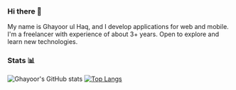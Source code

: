 ### Hi there 👋

My name is Ghayoor ul Haq, and I develop applications for web and mobile. I'm a freelancer with experience of about 3+ years. Open to explore and learn new technologies.

### Stats 📊
![Ghayoor's GitHub stats](https://github-readme-stats.vercel.app/api?username=GhayoorUlHaq&count_private=true&show_icons=true&bg_color=30,e96443,904e95&title_color=fff&text_color=fff&icon_color=fff&hide_title=true)
[![Top Langs](https://github-readme-stats.vercel.app/api/top-langs/?username=GhayoorUlHaq&layout=compact&bg_color=30,e96443,904e95&title_color=fff&text_color=fff&icon_color=fff)](https://github.com/anuraghazra/github-readme-stats)

<!--
**GhayoorUlHaq/GhayoorUlHaq** is a ✨ _special_ ✨ repository because its `README.md` (this file) appears on your GitHub profile.

Here are some ideas to get you started:

- 🔭 I’m currently working on ...
- 🌱 I’m currently learning ...
- 👯 I’m looking to collaborate on ...
- 🤔 I’m looking for help with ...
- 💬 Ask me about ...
- 📫 How to reach me: ...
- 😄 Pronouns: ...
- ⚡ Fun fact: ...
-->
